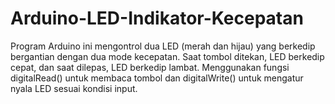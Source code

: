 # Arduino-LED-Indikator-Kecepatan
Program Arduino ini mengontrol dua LED (merah dan hijau) yang berkedip bergantian dengan dua mode kecepatan. Saat tombol ditekan, LED berkedip cepat, dan saat dilepas, LED berkedip lambat. Menggunakan fungsi digitalRead() untuk membaca tombol dan digitalWrite() untuk mengatur nyala LED sesuai kondisi input.
